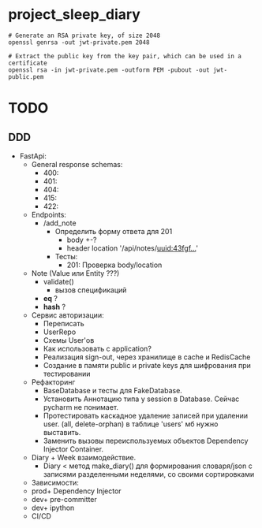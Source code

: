 # project_sleep_diary

```shell
# Generate an RSA private key, of size 2048
openssl genrsa -out jwt-private.pem 2048
```

```shell
# Extract the public key from the key pair, which can be used in a certificate
openssl rsa -in jwt-private.pem -outform PEM -pubout -out jwt-public.pem
```


# TODO
## DDD
- FastApi:
    - General response schemas:
      - 400: 
      - 401:
      - 404:
      - 415:
      - 422:
    - Endpoints:
      - /add_note
        - Определить форму ответа для 201
          - body +-?
          - header location '/api/notes/<uuid:43fgf...>'
        - Тесты:
          - 201: Проверка body/location
    - Note (Value или Entity ???)
      - validate()
        - вызов спецификаций
      - __eq__ ?
      - __hash__ ?
    - Сервис авторизации:
      - Переписать
      - UserRepo
      - Схемы User'ов
      - Как использовать с application?
      - Реализация sign-out, через хранилище в cache и RedisCache
      - Создание в памяти public и private keys для шифрования при тестировании
  - Рефакторинг
    - BaseDatabase и тесты для FakeDatabase.
    - Установить Аннотацию типа у session в Database. Сейчас pycharm не понимает.
    - Протестировать каскадное удаление записей при удалении user. (all, 
      delete-orphan) в таблице 'users' мб нужно выставить.
    - Заменить вызовы переиспользуемых объектов Dependency Injector Container.
  - Diary + Week взаимодействие.
    - Diary < метод make_diary() для формирования словаря/json с записями
    разделенными неделями, со своими сортировками
  - Зависимости:
   - prod+ Dependency Injector
   - dev+ pre-committer
   - dev+ ipython
  - CI/CD
